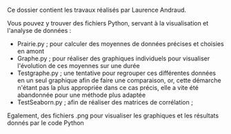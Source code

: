 Ce dossier contient les travaux réalisés par Laurence Andraud. 

Vous pouvez y trouver des fichiers Python, servant à la visualisation et l'analyse de données :
- Prairie.py ;  pour calculer des moyennes de données précises et choisies en amont
- Graphe.py ; pour réaliser des graphiques individuels pour visualiser l'évolution de ces moyennes sur une durée
- Testgraphe.py ; une tentative pour regrouper ces différentes données en un seul graphique afin de faire une comparaison, or, cette démarche n'étant pas la plus appropriée dans ce cas précis, elle a vite été abandonnée pour une méthode plus adaptée
- TestSeaborn.py ; afin de réaliser des matrices de corrélation ;

Egalement, des fichiers .png pour visualiser les graphiques et les résultats donnés par le code Python


